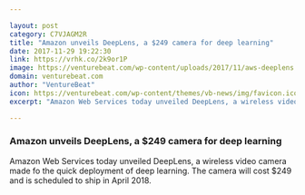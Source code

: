 ```yaml
---

layout: post
category: C7VJAGM2R
title: "Amazon unveils DeepLens, a $249 camera for deep learning"
date: 2017-11-29 19:22:30
link: https://vrhk.co/2k9or1P
image: https://venturebeat.com/wp-content/uploads/2017/11/aws-deeplens.png?fit=780%2C382&strip=all
domain: venturebeat.com
author: "VentureBeat"
icon: https://venturebeat.com/wp-content/themes/vb-news/img/favicon.ico
excerpt: "Amazon Web Services today unveiled DeepLens, a wireless video camera made fo the quick deployment of deep learning. The camera will cost $249 and is scheduled to ship in April 2018."

---
```


### Amazon unveils DeepLens, a $249 camera for deep learning

Amazon Web Services today unveiled DeepLens, a wireless video camera made fo the quick deployment of deep learning. The camera will cost $249 and is scheduled to ship in April 2018.